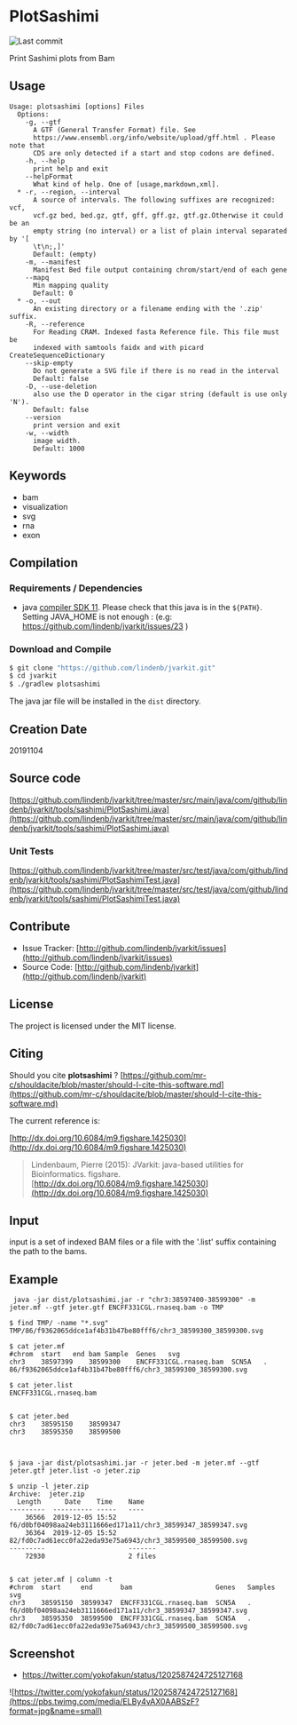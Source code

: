 # PlotSashimi

![Last commit](https://img.shields.io/github/last-commit/lindenb/jvarkit.png)

Print Sashimi plots from Bam


## Usage

```
Usage: plotsashimi [options] Files
  Options:
    -g, --gtf
      A GTF (General Transfer Format) file. See 
      https://www.ensembl.org/info/website/upload/gff.html . Please note that 
      CDS are only detected if a start and stop codons are defined.
    -h, --help
      print help and exit
    --helpFormat
      What kind of help. One of [usage,markdown,xml].
  * -r, --region, --interval
      A source of intervals. The following suffixes are recognized: vcf, 
      vcf.gz bed, bed.gz, gtf, gff, gff.gz, gtf.gz.Otherwise it could be an 
      empty string (no interval) or a list of plain interval separated by '[ 
      \t\n;,]' 
      Default: (empty)
    -m, --manifest
      Manifest Bed file output containing chrom/start/end of each gene
    --mapq
      Min mapping quality
      Default: 0
  * -o, --out
      An existing directory or a filename ending with the '.zip' suffix.
    -R, --reference
      For Reading CRAM. Indexed fasta Reference file. This file must be 
      indexed with samtools faidx and with picard CreateSequenceDictionary
    --skip-empty
      Do not generate a SVG file if there is no read in the interval
      Default: false
    -D, --use-deletion
      also use the D operator in the cigar string (default is use only 'N').
      Default: false
    --version
      print version and exit
    -w, --width
      image width.
      Default: 1000

```


## Keywords

 * bam
 * visualization
 * svg
 * rna
 * exon


## Compilation

### Requirements / Dependencies

* java [compiler SDK 11](https://jdk.java.net/11/). Please check that this java is in the `${PATH}`. Setting JAVA_HOME is not enough : (e.g: https://github.com/lindenb/jvarkit/issues/23 )


### Download and Compile

```bash
$ git clone "https://github.com/lindenb/jvarkit.git"
$ cd jvarkit
$ ./gradlew plotsashimi
```

The java jar file will be installed in the `dist` directory.


## Creation Date

20191104

## Source code 

[https://github.com/lindenb/jvarkit/tree/master/src/main/java/com/github/lindenb/jvarkit/tools/sashimi/PlotSashimi.java](https://github.com/lindenb/jvarkit/tree/master/src/main/java/com/github/lindenb/jvarkit/tools/sashimi/PlotSashimi.java)

### Unit Tests

[https://github.com/lindenb/jvarkit/tree/master/src/test/java/com/github/lindenb/jvarkit/tools/sashimi/PlotSashimiTest.java](https://github.com/lindenb/jvarkit/tree/master/src/test/java/com/github/lindenb/jvarkit/tools/sashimi/PlotSashimiTest.java)


## Contribute

- Issue Tracker: [http://github.com/lindenb/jvarkit/issues](http://github.com/lindenb/jvarkit/issues)
- Source Code: [http://github.com/lindenb/jvarkit](http://github.com/lindenb/jvarkit)

## License

The project is licensed under the MIT license.

## Citing

Should you cite **plotsashimi** ? [https://github.com/mr-c/shouldacite/blob/master/should-I-cite-this-software.md](https://github.com/mr-c/shouldacite/blob/master/should-I-cite-this-software.md)

The current reference is:

[http://dx.doi.org/10.6084/m9.figshare.1425030](http://dx.doi.org/10.6084/m9.figshare.1425030)

> Lindenbaum, Pierre (2015): JVarkit: java-based utilities for Bioinformatics. figshare.
> [http://dx.doi.org/10.6084/m9.figshare.1425030](http://dx.doi.org/10.6084/m9.figshare.1425030)


## Input

input is a set of indexed BAM files or a file with the '.list' suffix containing the path to the bams.

## Example

```
 java -jar dist/plotsashimi.jar -r "chr3:38597400-38599300" -m jeter.mf --gtf jeter.gtf ENCFF331CGL.rnaseq.bam -o TMP

$ find TMP/ -name "*.svg"
TMP/86/f9362065ddce1af4b31b47be80fff6/chr3_38599300_38599300.svg

$ cat jeter.mf 
#chrom	start	end	bam	Sample	Genes	svg
chr3	38597399	38599300	ENCFF331CGL.rnaseq.bam	SCN5A	.	86/f9362065ddce1af4b31b47be80fff6/chr3_38599300_38599300.svg

```


```
$ cat jeter.list
ENCFF331CGL.rnaseq.bam


$ cat jeter.bed 
chr3	38595150	38599347
chr3	38595350	38599500



$ java -jar dist/plotsashimi.jar -r jeter.bed -m jeter.mf --gtf jeter.gtf jeter.list -o jeter.zip

$ unzip -l jeter.zip 
Archive:  jeter.zip
  Length      Date    Time    Name
---------  ---------- -----   ----
    36566  2019-12-05 15:52   f6/d0bf04098aa24eb3111666ed171a11/chr3_38599347_38599347.svg
    36364  2019-12-05 15:52   82/fd0c7ad61ecc0fa22eda93e75a6943/chr3_38599500_38599500.svg
---------                     -------
    72930                     2 files


$ cat jeter.mf | column -t
#chrom  start     end       bam                     Genes   Samples  svg
chr3    38595150  38599347  ENCFF331CGL.rnaseq.bam  SCN5A   .        f6/d0bf04098aa24eb3111666ed171a11/chr3_38599347_38599347.svg
chr3    38595350  38599500  ENCFF331CGL.rnaseq.bam  SCN5A   .        82/fd0c7ad61ecc0fa22eda93e75a6943/chr3_38599500_38599500.svg

```


## Screenshot

* https://twitter.com/yokofakun/status/1202587424725127168

![https://twitter.com/yokofakun/status/1202587424725127168](https://pbs.twimg.com/media/ELBy4vAX0AABSzF?format=jpg&name=small)


